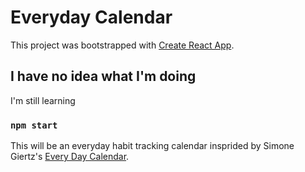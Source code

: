 # Everyday Calendar

This project was bootstrapped with [Create React App](https://github.com/facebook/create-react-app).

## I have no idea what I'm doing

I'm still learning

### `npm start`

This will be an everyday habit tracking calendar insprided by Simone Giertz's [Every Day Calendar](https://www.simonegiertz.com/every-day-calendar).

